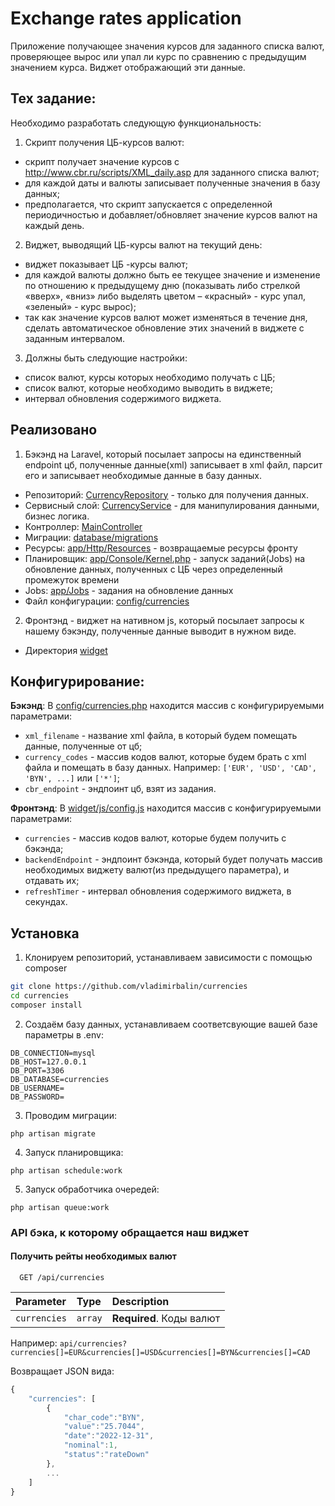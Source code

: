 # Exchange rates application
Приложение получающее значения курсов для заданного списка валют, проверяющее вырос или упал ли курс по сравнению
с предыдущим значением курса. Виджет отображающий эти данные.

## Тех задание:

Необходимо разработать следующую функциональность:

1.	Скрипт получения ЦБ-курсов валют:
-	скрипт получает значение курсов с http://www.cbr.ru/scripts/XML_daily.asp для заданного списка валют;
-	для каждой даты и валюты записывает полученные значения в базу данных;
-	предполагается, что скрипт запускается с определенной периодичностью и добавляет/обновляет значение курсов валют на каждый день.

2.	Виджет, выводящий ЦБ-курсы валют на текущий день:
-	виджет показывает ЦБ -курсы валют;
-	для каждой валюты должно быть ее текущее значение и изменение по отношению к предыдущему дню (показывать либо стрелкой «вверх», «вниз» либо выделять цветом – «красный» - курс упал, «зеленый» - курс вырос);
-	так как значение курсов валют может изменяться в течение дня, сделать автоматическое обновление этих значений в виджете с заданным интервалом.

3.	Должны быть следующие настройки:
-	список валют, курсы которых необходимо получать с ЦБ;
-	список валют, которые необходимо выводить в виджете;
-	интервал обновления содержимого виджета.


## Реализовано
1. Бэкэнд на Laravel, который посылает запросы на единственный endpoint цб, полученные данные(xml) записывает в xml файл,
   парсит его и записывает необходимые данные в базу данных.

- Репозиторий: [CurrencyRepository](./app/Repositories/CurrencyRepository.php) - только для получения данных.
- Сервисный слой: [CurrencyService](./app/Services/CurrencyService.php) - для манипулирования данными, бизнес логика.
- Контроллер: [MainController](./app/Http/Controllers/MainController.php)
- Миграции: [database/migrations](./database/migrations)
- Ресурсы: [app/Http/Resources](./app/Http/Resources) - возвращаемые ресурсы фронту
- Планировщик: [app/Console/Kernel.php](./app/Console/Kernel.php) - запуск заданий(Jobs) на обновление данных, полученных с ЦБ через определенный промежуток времени
- Jobs: [app/Jobs](./app/Jobs) - задания на обновление данных
- Файл конфигурации: [config/currencies](./config/currencies.php)

2. Фронтэнд - виджет на нативном js, который посылает запросы к нашему бэкэнду, полученные данные выводит в нужном виде.

- Директория [widget](./widget)

## Конфигурирование:
**Бэкэнд**:
В [config/currencies.php](./config/currencies.php) находится массив с конфигурируемыми параметрами:
- `xml_filename` - название xml файла, в который будем помещать данные, полученные от цб;
- `currency_codes` - массив кодов валют, которые будем брать с xml файла и помещать в базу данных. Например: `['EUR', 'USD', 'CAD', 'BYN', ...]` или `['*']`;
- `cbr_endpoint` - эндпоинт цб, взят из задания.

**Фронтэнд**:
  В [widget/js/config.js](./widget/js/config.js) находится массив с конфигурируемыми параметрами:
- `currencies` - массив кодов валют, которые будем получить с бэкэнда;
- `backendEndpoint` - эндпоинт бэкэнда, который будет получать массив необходимых виджету валют(из предыдущего параметра), и отдавать их;
- `refreshTimer` - интервал обновления содержимого виджета, в секундах.

## Установка

1. Клонируем репозиторий, устанавливаем зависимости с помощью composer

```bash
git clone https://github.com/vladimirbalin/currencies
cd currencies
composer install
```

2. Создаём базу данных, устанавливаем соответсвующие вашей базе параметры в .env:
```
DB_CONNECTION=mysql
DB_HOST=127.0.0.1
DB_PORT=3306
DB_DATABASE=currencies
DB_USERNAME=
DB_PASSWORD=
```
3. Проводим миграции:
 ```
php artisan migrate
 ```
4. Запуск планировщика:
 ```
 php artisan schedule:work
 ```
5. Запуск обработчика очередей:
 ```
 php artisan queue:work
 ```

### API бэка, к которому обращается наш виджет

#### Получить рейты необходимых валют

```http
  GET /api/currencies
```

| Parameter | Type    | Description                |
| :-------- |:--------| :------------------------- |
| `currencies` | `array` | **Required**. Коды валют |

Например: `api/currencies?currencies[]=EUR&currencies[]=USD&currencies[]=BYN&currencies[]=CAD`

Возвращает JSON вида:
```javascript
{
    "currencies": [
        {
            "char_code":"BYN",
            "value":"25.7044",
            "date":"2022-12-31",
            "nominal":1,
            "status":"rateDown"
        },
        ...
    ]
}
```

